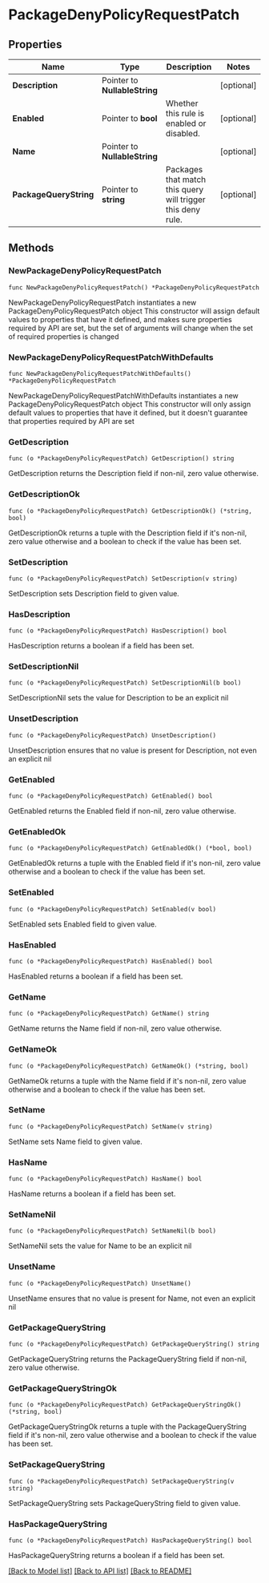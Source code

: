 # PackageDenyPolicyRequestPatch

## Properties

Name | Type | Description | Notes
------------ | ------------- | ------------- | -------------
**Description** | Pointer to **NullableString** |  | [optional] 
**Enabled** | Pointer to **bool** | Whether this rule is enabled or disabled. | [optional] 
**Name** | Pointer to **NullableString** |  | [optional] 
**PackageQueryString** | Pointer to **string** | Packages that match this query will trigger this deny rule. | [optional] 

## Methods

### NewPackageDenyPolicyRequestPatch

`func NewPackageDenyPolicyRequestPatch() *PackageDenyPolicyRequestPatch`

NewPackageDenyPolicyRequestPatch instantiates a new PackageDenyPolicyRequestPatch object
This constructor will assign default values to properties that have it defined,
and makes sure properties required by API are set, but the set of arguments
will change when the set of required properties is changed

### NewPackageDenyPolicyRequestPatchWithDefaults

`func NewPackageDenyPolicyRequestPatchWithDefaults() *PackageDenyPolicyRequestPatch`

NewPackageDenyPolicyRequestPatchWithDefaults instantiates a new PackageDenyPolicyRequestPatch object
This constructor will only assign default values to properties that have it defined,
but it doesn't guarantee that properties required by API are set

### GetDescription

`func (o *PackageDenyPolicyRequestPatch) GetDescription() string`

GetDescription returns the Description field if non-nil, zero value otherwise.

### GetDescriptionOk

`func (o *PackageDenyPolicyRequestPatch) GetDescriptionOk() (*string, bool)`

GetDescriptionOk returns a tuple with the Description field if it's non-nil, zero value otherwise
and a boolean to check if the value has been set.

### SetDescription

`func (o *PackageDenyPolicyRequestPatch) SetDescription(v string)`

SetDescription sets Description field to given value.

### HasDescription

`func (o *PackageDenyPolicyRequestPatch) HasDescription() bool`

HasDescription returns a boolean if a field has been set.

### SetDescriptionNil

`func (o *PackageDenyPolicyRequestPatch) SetDescriptionNil(b bool)`

 SetDescriptionNil sets the value for Description to be an explicit nil

### UnsetDescription
`func (o *PackageDenyPolicyRequestPatch) UnsetDescription()`

UnsetDescription ensures that no value is present for Description, not even an explicit nil
### GetEnabled

`func (o *PackageDenyPolicyRequestPatch) GetEnabled() bool`

GetEnabled returns the Enabled field if non-nil, zero value otherwise.

### GetEnabledOk

`func (o *PackageDenyPolicyRequestPatch) GetEnabledOk() (*bool, bool)`

GetEnabledOk returns a tuple with the Enabled field if it's non-nil, zero value otherwise
and a boolean to check if the value has been set.

### SetEnabled

`func (o *PackageDenyPolicyRequestPatch) SetEnabled(v bool)`

SetEnabled sets Enabled field to given value.

### HasEnabled

`func (o *PackageDenyPolicyRequestPatch) HasEnabled() bool`

HasEnabled returns a boolean if a field has been set.

### GetName

`func (o *PackageDenyPolicyRequestPatch) GetName() string`

GetName returns the Name field if non-nil, zero value otherwise.

### GetNameOk

`func (o *PackageDenyPolicyRequestPatch) GetNameOk() (*string, bool)`

GetNameOk returns a tuple with the Name field if it's non-nil, zero value otherwise
and a boolean to check if the value has been set.

### SetName

`func (o *PackageDenyPolicyRequestPatch) SetName(v string)`

SetName sets Name field to given value.

### HasName

`func (o *PackageDenyPolicyRequestPatch) HasName() bool`

HasName returns a boolean if a field has been set.

### SetNameNil

`func (o *PackageDenyPolicyRequestPatch) SetNameNil(b bool)`

 SetNameNil sets the value for Name to be an explicit nil

### UnsetName
`func (o *PackageDenyPolicyRequestPatch) UnsetName()`

UnsetName ensures that no value is present for Name, not even an explicit nil
### GetPackageQueryString

`func (o *PackageDenyPolicyRequestPatch) GetPackageQueryString() string`

GetPackageQueryString returns the PackageQueryString field if non-nil, zero value otherwise.

### GetPackageQueryStringOk

`func (o *PackageDenyPolicyRequestPatch) GetPackageQueryStringOk() (*string, bool)`

GetPackageQueryStringOk returns a tuple with the PackageQueryString field if it's non-nil, zero value otherwise
and a boolean to check if the value has been set.

### SetPackageQueryString

`func (o *PackageDenyPolicyRequestPatch) SetPackageQueryString(v string)`

SetPackageQueryString sets PackageQueryString field to given value.

### HasPackageQueryString

`func (o *PackageDenyPolicyRequestPatch) HasPackageQueryString() bool`

HasPackageQueryString returns a boolean if a field has been set.


[[Back to Model list]](../README.md#documentation-for-models) [[Back to API list]](../README.md#documentation-for-api-endpoints) [[Back to README]](../README.md)


